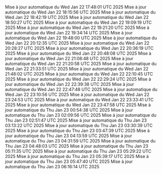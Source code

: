 Mise à jour automatique du Wed Jan 22 17:48:01 UTC 2025
Mise à jour automatique du Wed Jan 22 18:15:56 UTC 2025
Mise à jour automatique du Wed Jan 22 18:42:19 UTC 2025
Mise à jour automatique du Wed Jan 22 18:50:27 UTC 2025
Mise à jour automatique du Wed Jan 22 19:09:19 UTC 2025
Mise à jour automatique du Wed Jan 22 19:21:20 UTC 2025
Mise à jour automatique du Wed Jan 22 19:34:14 UTC 2025
Mise à jour automatique du Wed Jan 22 19:48:00 UTC 2025
Mise à jour automatique du Wed Jan 22 20:12:35 UTC 2025
Mise à jour automatique du Wed Jan 22 20:28:27 UTC 2025
Mise à jour automatique du Wed Jan 22 20:36:19 UTC 2025
Mise à jour automatique du Wed Jan 22 20:48:08 UTC 2025
Mise à jour automatique du Wed Jan 22 21:08:48 UTC 2025
Mise à jour automatique du Wed Jan 22 21:20:58 UTC 2025
Mise à jour automatique du Wed Jan 22 21:33:51 UTC 2025
Mise à jour automatique du Wed Jan 22 21:48:02 UTC 2025
Mise à jour automatique du Wed Jan 22 22:10:45 UTC 2025
Mise à jour automatique du Wed Jan 22 22:29:24 UTC 2025
Mise à jour automatique du Wed Jan 22 22:39:38 UTC 2025
Mise à jour automatique du Wed Jan 22 22:47:48 UTC 2025
Mise à jour automatique du Wed Jan 22 23:10:56 UTC 2025
Mise à jour automatique du Wed Jan 22 23:24:53 UTC 2025
Mise à jour automatique du Wed Jan 22 23:33:41 UTC 2025
Mise à jour automatique du Wed Jan 22 23:47:58 UTC 2025
Mise à jour automatique du Thu Jan 23 00:54:38 UTC 2025
Mise à jour automatique du Thu Jan 23 02:09:56 UTC 2025
Mise à jour automatique du Thu Jan 23 02:51:47 UTC 2025
Mise à jour automatique du Thu Jan 23 03:13:22 UTC 2025
Mise à jour automatique du Thu Jan 23 03:30:39 UTC 2025
Mise à jour automatique du Thu Jan 23 03:47:39 UTC 2025
Mise à jour automatique du Thu Jan 23 04:13:59 UTC 2025
Mise à jour automatique du Thu Jan 23 04:31:59 UTC 2025
Mise à jour automatique du Thu Jan 23 04:48:03 UTC 2025
Mise à jour automatique du Thu Jan 23 05:11:35 UTC 2025
Mise à jour automatique du Thu Jan 23 05:29:22 UTC 2025
Mise à jour automatique du Thu Jan 23 05:39:17 UTC 2025
Mise à jour automatique du Thu Jan 23 05:47:40 UTC 2025
Mise à jour automatique du Thu Jan 23 06:16:14 UTC 2025
